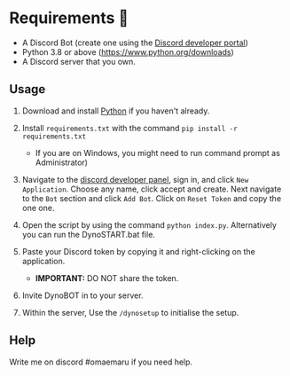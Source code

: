 # Requirements 🧾
- A Discord Bot (create one using the [Discord developer portal](https://discord.com/developers/applications))
- Python 3.8 or above (https://www.python.org/downloads)
- A Discord server that you own.

## Usage
1. Download and install [Python](https://www.python.org/downloads) if you haven't already.

2. Install `requirements.txt` with the command `pip install -r requirements.txt`
   - If you are on Windows, you might need to run command prompt as Administrator)

3. Navigate to the [discord developer panel](https://discord.com/developers/applications), sign in, and click `New Application`. Choose any name, click accept and create. Next navigate to the `Bot` section and click `Add Bot`.  Click on `Reset Token` and copy the one one.

4. Open the script by using the command `python index.py`. Alternatively you can run the DynoSTART.bat file.

5. Paste your Discord token by copying it and right-clicking on the application.
   - **IMPORTANT:** DO NOT share the token.
   
6. Invite DynoBOT in to your server.

7. Within the server, Use the `/dynosetup` to initialise the setup.

## Help
Write me on discord #omaemaru if you need help.
